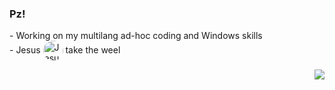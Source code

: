 ### Pz!
<style>
    .jesus {
    width: 32px;
    height: 32px;
    border-radius: 50%;
    vertical-align:middle;
  }
</style>
\- Working on my multilang ad-hoc coding and Windows skills  
\- Jesus <img class="jesus" src="https://github.gallerycdn.vsassets.io/extensions/github/copilot/1.78.9758/1679004388603/Microsoft.VisualStudio.Services.Icons.Default" alt="Jesus"> take the weel
<p align="right">
<img src="http://www.hackthebox.eu/badge/image/223026">
<br>
<!--<img align="right" src="https://github-readme-stats.vercel.app/api/top-langs/?username=gbyx3&theme=calm&layout=compact&hide_border=true" width=220>
<br>-->
</p>

